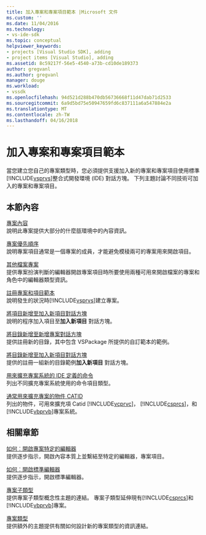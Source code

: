 ```yaml
---
title: 加入專案和專案項目範本 |Microsoft 文件
ms.custom: ''
ms.date: 11/04/2016
ms.technology:
- vs-ide-sdk
ms.topic: conceptual
helpviewer_keywords:
- projects [Visual Studio SDK], adding
- project items [Visual Studio], adding
ms.assetid: 8c59217f-56e5-4540-a73b-cd10de189373
author: gregvanl
ms.author: gregvanl
manager: douge
ms.workload:
- vssdk
ms.openlocfilehash: 94d521d288b470db56736668f11d47dab71d2533
ms.sourcegitcommit: 6a9d5bd75e50947659fd6c837111a6a547884e2a
ms.translationtype: MT
ms.contentlocale: zh-TW
ms.lasthandoff: 04/16/2018
---
```

# <a name="adding-project-and-project-item-templates"></a>加入專案和專案項目範本
當您建立您自己的專案類型時，您必須提供支援加入新的專案和專案項目使用標準[!INCLUDE[vsprvs](../../code-quality/includes/vsprvs_md.md)]整合式開發環境 (IDE) 對話方塊。 下列主題討論不同技術可加入的專案和專案項目。  
  
## <a name="in-this-section"></a>本節內容  
 [專案內容](../../extensibility/internals/project-context.md)  
 說明此專案提供大部分的什麼瓿環境中的內容資訊。  
  
 [專案優先順序](../../extensibility/internals/project-priority.md)  
 說明專案項目通常是一個專案的成員，才能避免模稜兩可的專案用來開啟項目。  
  
 [其他檔案專案](../../extensibility/internals/miscellaneous-files-project.md)  
 提供專案扮演判斷的編輯器開啟專案項目時所要使用兩種可用來開啟檔案的專案和角色中的編輯器類型資訊。  
  
 [註冊專案和項目範本](../../extensibility/internals/registering-project-and-item-templates.md)  
 說明發生的狀況時[!INCLUDE[vsprvs](../../code-quality/includes/vsprvs_md.md)]建立專案。  
  
 [將項目新增至加入新項目對話方塊](../../extensibility/internals/adding-items-to-the-add-new-item-dialog-boxes.md)  
 說明的程序加入項目至**加入新項目** 對話方塊。  
  
 [將目錄新增至新增專案對話方塊](../../extensibility/internals/adding-directories-to-the-new-project-dialog-box.md)  
 提供註冊新的目錄，其中包含 VSPackage 所提供的自訂範本的範例。  
  
 [將目錄新增至加入新項目對話方塊](../../extensibility/internals/adding-directories-to-the-add-new-item-dialog-box.md)  
 提供的註冊一組新的目錄範例**加入新項目** 對話方塊。  
  
 [用來擴充專案系統的 IDE 定義的命令](../../extensibility/internals/ide-defined-commands-for-extending-project-systems.md)  
 列出不同擴充專案系統使用的命令項目類型。  
  
 [通常用來擴充專案的物件 CATID](../../extensibility/internals/catids-for-objects-that-are-typically-used-to-extend-projects.md)  
 列出的物件，可用來擴充項 Catid [!INCLUDE[vcprvc](../../code-quality/includes/vcprvc_md.md)]， [!INCLUDE[csprcs](../../data-tools/includes/csprcs_md.md)]，和[!INCLUDE[vbprvb](../../code-quality/includes/vbprvb_md.md)]專案系統。  
  
## <a name="related-sections"></a>相關章節  
 [如何︰開啟專案特定的編輯器](../../extensibility/how-to-open-project-specific-editors.md)  
 提供逐步指示，開啟內容本質上並繫結至特定的編輯器，專案項目。  
  
 [如何︰開啟標準編輯器](../../extensibility/how-to-open-standard-editors.md)  
 提供逐步指示，開啟標準編輯器。  
  
 [專案子類型](../../extensibility/internals/project-subtypes.md)  
 提供專案子類型概念性主題的連結。 專案子類型延伸現有[!INCLUDE[csprcs](../../data-tools/includes/csprcs_md.md)]和[!INCLUDE[vbprvb](../../code-quality/includes/vbprvb_md.md)]專案。  
  
 [專案類型](../../extensibility/internals/project-types.md)  
 提供額外的主題提供有關如何設計新的專案類型的資訊連結。